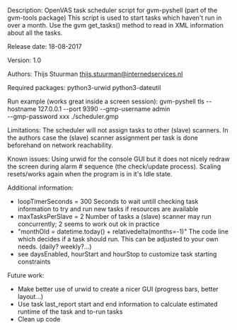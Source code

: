 Description:
OpenVAS task scheduler script for gvm-pyshell (part of the gvm-tools package)
This script is used to start tasks which haven't run in over a month.
Use the gvm get_tasks() method to read in XML information about all the tasks.

Release date:
18-08-2017

Version:
1.0

Authors:
Thijs Stuurman <thijs.stuurman@internedservices.nl>

Required packages:
python3-urwid python3-dateutil

Run example (works great inside a screen session):
gvm-pyshell tls --hostname 127.0.0.1 --port 9390 --gmp-username admin \
--gmp-password xxx ./scheduler.gmp

Limitations:
The scheduler will not assign tasks to other (slave) scanners. In the authors
case the (slave) scanner assignment per task is done beforehand on network
reachability.

Known issues:
Using urwid for the console GUI but it does not nicely redraw the screen during
alarm # sequence (the check/update process). Scaling resets/works again when the
program is in it's Idle state.

Additional information:
 - loopTimerSeconds = 300
   Seconds to wait untill checking task information to try and run new tasks if
   resources are available
 - maxTasksPerSlave = 2
    Number of tasks a (slave) scanner may run concurrently; 2 seems to work out
    ok in practice
 - "monthOld = datetime.today() + relativedelta(months=-1)"
    The code line which decides if a task should run. This can be adjusted to
    your own needs. (daily? weekly?...)
 - see daysEnabled, hourStart and hourStop to customize task starting constraints

Future work:
 - Make better use of urwid to create a nicer GUI
   (progress bars, better layout...)
 - Use task last_report start and end information to calculate estimated runtime
   of the task and to-run tasks
 - Clean up code
